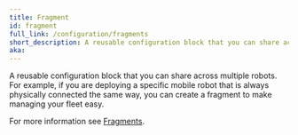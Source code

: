```yaml
---
title: Fragment
id: fragment
full_link: /configuration/fragments
short_description: A reusable configuration block that you can share across multiple robots.
aka:
---
```


A reusable configuration block that you can share across multiple robots.
For example, if you are deploying a specific mobile robot that is always physically connected the same way, you can create a fragment to make managing your fleet easy.

For more information see [Fragments](../../manage/configuration/#fragments).
